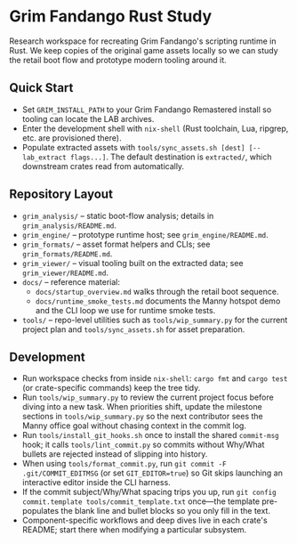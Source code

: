# Grim Fandango Rust Study

Research workspace for recreating Grim Fandango's scripting runtime in Rust. We
keep copies of the original game assets locally so we can study the retail boot
flow and prototype modern tooling around it.

## Quick Start
- Set `GRIM_INSTALL_PATH` to your Grim Fandango Remastered install so tooling
  can locate the LAB archives.
- Enter the development shell with `nix-shell` (Rust toolchain, Lua, ripgrep,
  etc. are provisioned there).
- Populate extracted assets with `tools/sync_assets.sh [dest] [-- lab_extract
  flags...]`. The default destination is `extracted/`, which downstream crates
  read from automatically.

## Repository Layout
- `grim_analysis/` – static boot-flow analysis; details in
  `grim_analysis/README.md`.
- `grim_engine/` – prototype runtime host; see `grim_engine/README.md`.
- `grim_formats/` – asset format helpers and CLIs; see `grim_formats/README.md`.
- `grim_viewer/` – visual tooling built on the extracted data; see
  `grim_viewer/README.md`.
- `docs/` – reference material:
  - `docs/startup_overview.md` walks through the retail boot sequence.
  - `docs/runtime_smoke_tests.md` documents the Manny hotspot demo and the CLI
    loop we use for runtime smoke tests.
- `tools/` – repo-level utilities such as `tools/wip_summary.py` for the current
  project plan and `tools/sync_assets.sh` for asset preparation.

## Development
- Run workspace checks from inside `nix-shell`: `cargo fmt` and `cargo test` (or
  crate-specific commands) keep the tree tidy.
- Run `tools/wip_summary.py` to review the current project focus before diving
  into a new task. When priorities shift, update the milestone sections in
  `tools/wip_summary.py` so the next contributor sees the Manny office goal
  without chasing context in the commit log.
- Run `tools/install_git_hooks.sh` once to install the shared `commit-msg` hook;
  it calls `tools/lint_commit.py` so commits without Why/What bullets are
  rejected instead of slipping into history.
- When using `tools/format_commit.py`, run `git commit -F .git/COMMIT_EDITMSG`
  (or set `GIT_EDITOR=true`) so Git skips launching an interactive editor inside
  the CLI harness.
- If the commit subject/Why/What spacing trips you up, run
  `git config commit.template tools/commit_template.txt` once—the template
  pre-populates the blank line and bullet blocks so you only fill in the text.
- Component-specific workflows and deep dives live in each crate's README; start
  there when modifying a particular subsystem.
